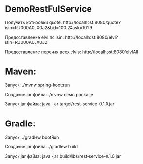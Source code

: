 # DemoRestFulService

Получить котировки quote:
http://localhost:8080/quote?isin=RU000A0JX0J2&bid=100.2&ask=101.9

Предоставление elvl по isin:
http://localhost:8080/elvl?isin=RU000A0JX0J2

Предоставление перечня всех elvls:
http://localhost:8080/elvlAll

# Maven:

Запуск: ./mvnw spring-boot:run

Создание jar файла: ./mvnw clean package

Запуск jar файла: java -jar target/rest-service-0.1.0.jar


# Gradle:

Запуск: ./gradlew bootRun

Создание jar файла: ./gradlew build

Запуск jar файла: java -jar build/libs/rest-service-0.1.0.jar

